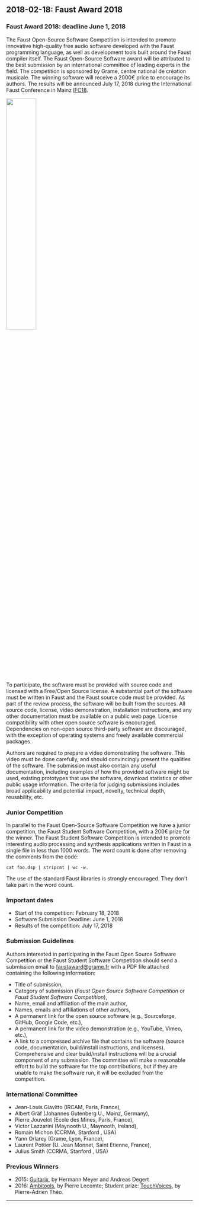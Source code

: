 ## **2018-02-18:** Faust Award 2018

### Faust Award 2018: deadline June 1, 2018

The Faust Open-Source Software Competition is intended to promote innovative high-quality free audio software developed with the Faust programming language, as well as development tools built around the Faust compiler itself. The Faust Open-Source Software award will be attributed to the best submission by an international committee of leading experts in the field. The competition is sponsored by Grame, centre national de création musicale. The winning software will receive a 2000€ price to encourage its authors. The results will be announced July 17, 2018 during the International Faust Conference in Mainz [IFC18](http://www.ifc18.uni-mainz.de/).

<img src="img/faustaward2018.png" class="mx-auto d-block" width="40%">

To participate, the software must be provided with source code and licensed with a Free/Open Source license. A substantial part of the software must be written in Faust and the Faust source code must be provided. As part of the review process, the software will be built from the sources. All source code, license, video demonstration, installation instructions, and any other documentation must be available on a public web page. License compatibility with other open source software is encouraged. Dependencies on non-open source third-party software are discouraged, with the exception of operating systems and freely available commercial packages.

Authors are required to prepare a video demonstrating the software. This video must be done carefully, and should convincingly present the qualities of the software. The submission must also contain any useful documentation, including examples of how the provided software might be used, existing prototypes that use the software, download statistics or other public usage information. The criteria for judging submissions includes broad applicability and potential impact, novelty, technical depth, reusability, etc.

### Junior Competition

In parallel to the Faust Open-Source Software Competition we have a junior competition, the Faust Student Software Competition, with a 200€ prize for the winner. The Faust Student Software Competition is intended to promote interesting audio processing and synthesis applications written in Faust in a single file in less than 1000 words. The word count is done after removing the comments from the code:

    cat foo.dsp | stripcmt | wc -w.

The use of the standard Faust libraries is strongly encouraged. They don't take part in the word count.

### Important dates
- Start of the competition: February 18, 2018
- Software Submission Deadline: June 1, 2018
- Results of the competition: July 17, 2018

### Submission Guidelines
Authors interested in participating in the Faust Open Source Software Competition or the Faust Student Software Competition should send a submission email to <faustaward@grame.fr> with a PDF file attached containing the following information:

- Title of submission,
- Category of submission (*Faust Open Source Software Competition* or *Faust Student Software Competition*),
- Name, email and affiliation of the main author,
- Names, emails and affiliations of other authors,
- A permanent link for the open source software (e.g., Sourceforge, GitHub, Google Code, etc.),
- A permanent link for the video demonstration (e.g., YouTube, Vimeo, etc.),
- A link to a compressed archive file that contains the software (source code, documentation, build/install instructions, and licenses). Comprehensive and clear build/install instructions will be a crucial component of any submission. The committee will make a reasonable effort to build the software for the top contributions, but if they are unable to make the software run, it will be excluded from the competition.

### International Committee
- Jean-Louis Giavitto (IRCAM, Paris, France),
- Albert Gräf (Johannes Gutenberg U., Mainz, Germany),
- Pierre Jouvelot (Ecole des Mines, Paris, France),
- Victor Lazzarini (Maynooth U., Maynooth, Ireland),
- Romain Michon (CCRMA, Stanford , USA)
- Yann Orlarey (Grame, Lyon, France),
- Laurent Pottier (U. Jean Monnet, Saint Etienne, France),
- Julius Smith (CCRMA, Stanford , USA)

### Previous Winners
- 2015: [Guitarix](http://guitarix.sourceforge.net/), by Hermann Meyer and Andreas Degert
- 2016: [Ambitools](http://www.sekisushai.net/ambitools/), by Pierre Lecomte; Student prize: [TouchVoices](https://patheo.github.io/TouchVoices/), by Pierre-Adrien Théo.

---
